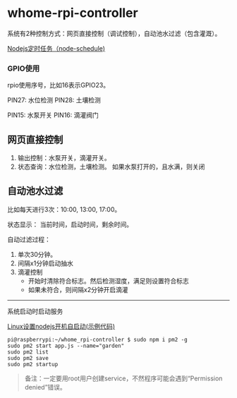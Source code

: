 # whome-rpi-controller
系统有2种控制方式：网页直接控制（调试控制），自动池水过滤（包含灌溉）。

[Nodejs定时任务（node-schedule)](https://www.jianshu.com/p/8d303ff8fdeb)

### GPIO使用
rpio使用序号，比如16表示GPIO23。

PIN27: 水位检测
PIN28: 土壤检测

PIN15: 水泵开关
PIN16: 滴灌阀门

## 网页直接控制
1. 输出控制：水泵开关，滴灌开关。
2. 状态查询：水位检测，土壤检测。
如果水泵打开的，且水满，则关闭


## 自动池水过滤
比如每天进行3次：10:00, 13:00, 17:00。

状态显示：
当前时间，启动时间，剩余时间。

自动过滤过程：
1. 单次30分钟。
2. 间隔x1分钟启动抽水
3. 滴灌控制
    * 开始时清除符合标志。然后检测湿度，满足则设置符合标志
    * 如果未符合，则间隔x2分钟开启滴灌


---------

系统启动时启动服务

[Linux设置nodejs开机自启动(示例代码)](https://www.136.la/javascript/show-31954.html)
~~~
pi@raspberrypi:~/whome_rpi-controller $ sudo npm i pm2 -g
sudo pm2 start app.js --name="garden"
sudo pm2 list
sudo pm2 save
sudo pm2 startup
~~~
> 备注：一定要用root用户创建service，不然程序可能会遇到“Permission denied”错误。

